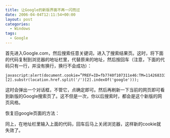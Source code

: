 ```yaml
---
title: 让Google的新版界面不再一闪而过
date: 2006-04-04T12:11:54+00:00
layout: post
categories:
  - Windows
tags:
  - Google
---
```


首先进入Google.com，然后搜索任意关键词，进入了搜索结果页。这时，将下面的代码复制到浏览器的地址栏里，代替原来的地址，然后按回车（注意，下面的代码只有一行，并没有换行，换行不会成功）：

```
javascript:alert(document.cookie=”PREF=ID=fb7740f107311e46:TM=1142683332:LM=1142683332:S=fNSw6ljXTzvL3dWu;path=/;domain=.”+location.href.split('/')[2].substr(location.href.split('/')[2].indexOf('google')));
```

这时会弹出一个对话框，不管它，点确定即可。然后再刷新一下当前的网页即可看到新版的Google搜索页了。这不但是一次，你以后搜索时，都会是这个新版的网页风格。

恢复旧google页面的方法：

同上，在地址栏里输入上面的代码，回车后马上关闭浏览器，这样新的cookie就失效了。